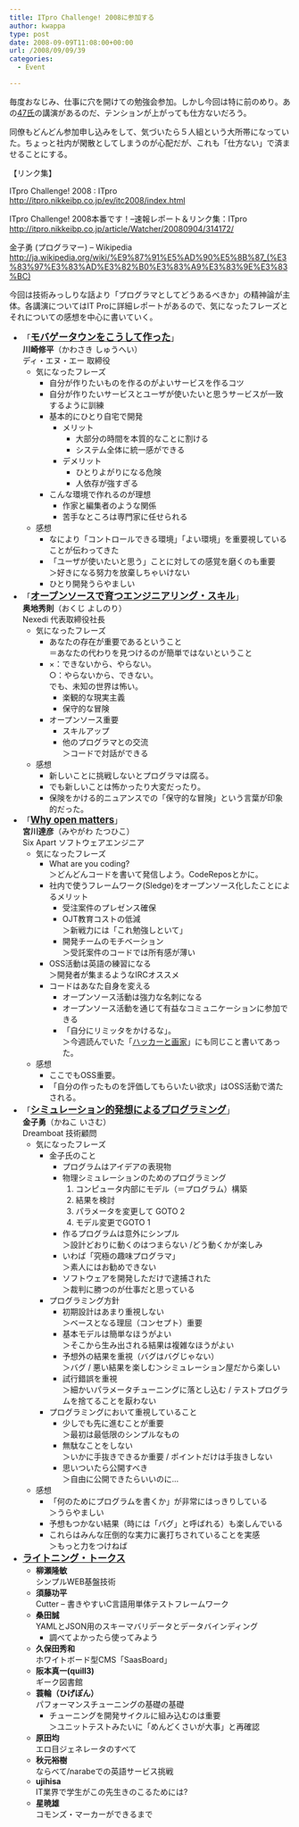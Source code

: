 ```yaml
---
title: ITpro Challenge! 2008に参加する
author: kwappa
type: post
date: 2008-09-09T11:08:00+00:00
url: /2008/09/09/39
categories:
  - Event

---
```

毎度おなじみ、仕事に穴を開けての勉強会参加。しかし今回は特に前のめり。あの[47氏][1]の講演があるのだ、テンションが上がっても仕方ないだろう。

同僚もどんどん参加申し込みをして、気づいたら５人組という大所帯になっていた。ちょっと社内が閑散としてしまうのが心配だが、これも「仕方ない」で済ませることにする。

【リンク集】

ITpro Challenge! 2008 : ITpro  
<http://itpro.nikkeibp.co.jp/ev/itc2008/index.html>

ITpro Challenge! 2008本番です！&#8211;速報レポート＆リンク集：ITpro  
<http://itpro.nikkeibp.co.jp/article/Watcher/20080904/314172/>

金子勇 (プログラマー) &#8211; Wikipedia  
<http://ja.wikipedia.org/wiki/%E9%87%91%E5%AD%90%E5%8B%87_(%E3%83%97%E3%83%AD%E3%82%B0%E3%83%A9%E3%83%9E%E3%83%BC)>

<!--more-->

今回は技術みっしりな話より「プログラマとしてどうあるべきか」の精神論が主体。各講演についてはIT Proに詳細レポートがあるので、気になったフレーズとそれについての感想を中心に書いていく。

  * 「[**<span style="font-size: 1.2em;">モバゲータウンをこうして作った</span>**][2]」  
    **川崎修平**（かわさき しゅうへい）  
    ディ・エヌ・エー 取締役 
      * 気になったフレーズ 
          * 自分が作りたいものを作るのがよいサービスを作るコツ
          * 自分が作りたいサービスとユーザが使いたいと思うサービスが一致するように訓練
          * 基本的にひとり自宅で開発 
              * メリット 
                  * 大部分の時間を本質的なことに割ける
                  * システム全体に統一感ができる
              * デメリット 
                  * ひとりよがりになる危険
                  * 人依存が強すぎる
          * こんな環境で作れるのが理想 
              * 作家と編集者のような関係
              * 苦手なところは専門家に任せられる
      * 感想 
          * なにより「コントロールできる環境」「よい環境」を重要視していることが伝わってきた
          * 「ユーザが使いたいと思う」ことに対しての感覚を磨くのも重要  
            ＞好きになる努力を放棄しちゃいけない
          * ひとり開発うらやましい
  * 「[**<span style="font-size: 1.2em;">オープンソースで育つエンジニアリング・スキル</span>**][3]」  
    **奥地秀則**（おくじ よしのり）  
    Nexedi 代表取締役社長 
      * 気になったフレーズ 
          * あなたの存在が重要であるということ  
            ＝あなたの代わりを見つけるのが簡単ではないということ
          * ×：できないから、やらない。  
            ○：やらないから、できない。  
            でも、未知の世界は怖い。 
              * 楽観的な現実主義
              * 保守的な冒険
          * オープンソース重要 
              * スキルアップ
              * 他のプログラマとの交流  
                ＞コードで対話ができる
      * 感想 
          * 新しいことに挑戦しないとプログラマは腐る。
          * でも新しいことは怖かったり大変だったり。
          * 保険をかける的ニュアンスでの「保守的な冒険」という言葉が印象的だった。
  * 「[**<span style="font-size: 1.2em;">Why open matters</span>**][4]」  
    **宮川達彦**（みやがわ たつひこ）  
    Six Apart ソフトウェアエンジニア 
      * 気になったフレーズ 
          * What are you coding?  
            ＞どんどんコードを書いて発信しよう。CodeReposとかに。
          * 社内で使うフレームワーク(Sledge)をオープンソース化したことによるメリット 
              * 受注案件のプレゼンス確保
              * OJT教育コストの低減  
                ＞新戦力には「これ勉強しといて」
              * 開発チームのモチベーション  
                ＞受託案件のコードでは所有感が薄い
          * OSS活動は英語の練習になる  
            ＞開発者が集まるようなIRCオススメ
          * コードはあなた自身を変える 
              * オープンソース活動は強力な名刺になる
              * オープンソース活動を通じて有益なコミュニケーションに参加できる
              * 「自分にリミッタをかけるな」。  
                ＞今週読んでいた「[ハッカーと画家][5]」にも同じこと書いてあった。
      * 感想 
          * ここでもOSS重要。
          * 「自分の作ったものを評価してもらいたい欲求」はOSS活動で満たされる。
  * 「[**<span style="font-size: 1.2em;">シミュレーション的発想によるプログラミング</span>**][6]」  
    **金子勇**（かねこ いさむ）  
    Dreamboat 技術顧問 
      * 気になったフレーズ 
          * 金子氏のこと 
              * プログラムはアイデアの表現物
              * 物理シミュレーションのためのプログラミング 
                  1. コンピュータ内部にモデル（＝プログラム）構築
                  2. 結果を検討
                  3. パラメータを変更して GOTO 2
                  4. モデル変更でGOTO 1
              * 作るプログラムは意外にシンプル  
                ＞設計どおりに動くのはつまらない /どう動くかが楽しみ
              * いわば「究極の趣味プログラマ」  
                ＞素人にはお勧めできない
              * ソフトウェアを開発しただけで逮捕された  
                ＞裁判に勝つのが仕事だと思っている
          * プログラミング方針 
              * 初期設計はあまり重視しない  
                ＞ベースとなる理屈（コンセプト）重要
              * 基本モデルは簡単なほうがよい  
                ＞そこから生み出される結果は複雑なほうがよい
              * 予想外の結果を重視（バグはバグじゃない）  
                ＞バグ / 悪い結果を楽しむ＞シミュレーション屋だから楽しい
              * 試行錯誤を重視  
                ＞細かいパラメータチューニングに落とし込む / テストプログラムを捨てることを厭わない
          * プログラミングにおいて重視していること 
              * 少しでも先に進むことが重要  
                ＞最初は最低限のシンプルなもの
              * 無駄なことをしない  
                ＞いかに手抜きできるか重要 / ポイントだけは手抜きしない
              * 思いついたら公開すべき  
                ＞自由に公開できたらいいのに…
      * 感想 
          * 「何のためにプログラムを書くか」が非常にはっきりしている  
            ＞うらやましい
          * 予想もつかない結果（時には「バグ」と呼ばれる）も楽しんでいる
          * これらはみんな圧倒的な実力に裏打ちされていることを実感  
            ＞もっと力をつけねば
  * [**<span style="font-size: 1.2em;">ライトニング・トークス</span>**][7] 
      * **柳瀬隆敏**  
        シンプルWEB基盤技術
      * **須藤功平**  
        Cutter &#8211; 書きやすいC言語用単体テストフレームワーク
      * **桑田誠**  
        YAMLとJSON用のスキーマバリデータとデータバインディング 
          * 調べてよかったら使ってみよう
      * **久保田秀和**  
        ホワイトボード型CMS「SaasBoard」
      * **阪本真一(quill3)**  
        ギーク図書館
      * **蓑輪（ひげぽん）**  
        パフォーマンスチューニングの基礎の基礎 
          * チューニングを開発サイクルに組み込むのは重要  
            ＞ユニットテストみたいに「めんどくさいが大事」と再確認
      * **原田均**  
        エロ目ジェネレータのすべて
      * **秋元裕樹**  
        ならべて/narabeでの英語サービス挑戦
      * **ujihisa**  
        IT業界で学生がこの先生きのこるためには?
      * **星暁雄**  
        コモンズ・マーカーができるまで

 [1]: http://ja.wikipedia.org/wiki/%E9%87%91%E5%AD%90%E5%8B%87_(%E3%83%97%E3%83%AD%E3%82%B0%E3%83%A9%E3%83%9E%E3%83%BC)
 [2]: http://itpro.nikkeibp.co.jp/article/Watcher/20080904/314172/
 [3]: http://itpro.nikkeibp.co.jp/article/Watcher/20080904/314172/?ST=develop&P=2
 [4]: http://itpro.nikkeibp.co.jp/article/Watcher/20080904/314172/?ST=develop&P=3
 [5]: http://www.amazon.co.jp/exec/obidos/ASIN/4274065979/bottomline02-22
 [6]: http://itpro.nikkeibp.co.jp/article/Watcher/20080904/314172/?ST=develop&P=4
 [7]: http://itpro.nikkeibp.co.jp/article/Watcher/20080904/314172/?ST=develop&P=5
